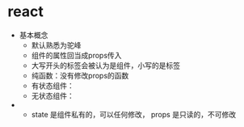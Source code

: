 # react
- 基本概念
  - 默认熟悉为驼峰
  - 组件的属性回当成props传入
  - 大写开头的标签会被认为是组件，小写的是标签
  - 纯函数：没有修改props的函数
  - 有状态组件：
  - 无状态组件：
-
  - state 是组件私有的，可以任何修改， props 是只读的，不可修改